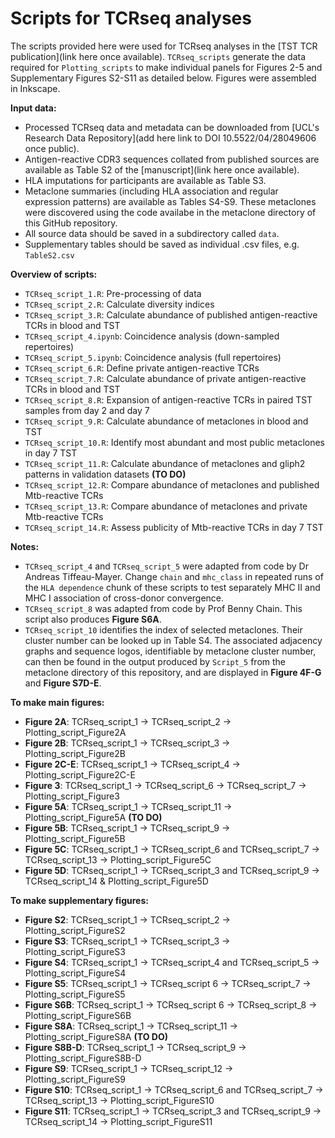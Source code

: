 # Scripts for TCRseq analyses

The scripts provided here were used for TCRseq analyses in the [TST TCR publication](link here once available). `TCRseq_scripts` generate the data required for `Plotting_scripts` to make individual panels for Figures 2-5 and Supplementary Figures S2-S11 as detailed below. Figures were assembled in Inkscape.

**Input data:**
* Processed TCRseq data and metadata can be downloaded from [UCL's Research Data Repository](add here link to DOI 10.5522/04/28049606 once public).
* Antigen-reactive CDR3 sequences collated from published sources are available as Table S2 of the [manuscript](link here once available).
* HLA imputations for participants are available as Table S3.
* Metaclone summaries (including HLA association and regular expression patterns) are available as Tables S4-S9. These metaclones were discovered using the code availabe in the metaclone directory of this GitHub repository.
* All source data should be saved in a subdirectory called `data`.
* Supplementary tables should be saved as individual .csv files, e.g. `TableS2.csv`

**Overview of scripts:**
* `TCRseq_script_1.R`: Pre-processing of data
* `TCRseq_script_2.R`: Calculate diversity indices
* `TCRseq_script_3.R`: Calculate abundance of published antigen-reactive TCRs in blood and TST
* `TCRseq_script_4.ipynb`: Coincidence analysis (down-sampled repertoires)
* `TCRseq_script_5.ipynb`: Coincidence analysis (full repertoires)
* `TCRseq_script_6.R`: Define private antigen-reactive TCRs
* `TCRseq_script_7.R`: Calculate abundance of private antigen-reactive TCRs in blood and TST
* `TCRseq_script_8.R`: Expansion of antigen-reactive TCRs in paired TST samples from day 2 and day 7
* `TCRseq_script_9.R`: Calculate abundance of metaclones in blood and TST 
* `TCRseq_script_10.R`: Identify most abundant and most public metaclones in day 7 TST
* `TCRseq_script_11.R`: Calculate abundance of metaclones and gliph2 patterns in validation datasets **(TO DO)**
* `TCRseq_script_12.R`: Compare abundance of metaclones and published Mtb-reactive TCRs
* `TCRseq_script_13.R`: Compare abundance of metaclones and private Mtb-reactive TCRs
* `TCRseq_script_14.R`: Assess publicity of Mtb-reactive TCRs in day 7 TST

**Notes:**
* `TCRseq_script_4` and `TCRseq_script_5` were adapted from code by Dr Andreas Tiffeau-Mayer. Change `chain` and `mhc_class` in repeated runs of the `HLA dependence` chunk of these scripts to test separately MHC II and MHC I association of cross-donor convergence.
* `TCRseq_script_8` was adapted from code by Prof Benny Chain. This script also produces **Figure S6A**.
* `TCRseq_script_10` identifies the index of selected metaclones. Their cluster number can be looked up in Table S4. The associated adjacency graphs and sequence logos, identifiable by metaclone cluster number, can then be found in the output produced by `Script_5` from the metaclone directory of this repository, and are displayed in **Figure 4F-G** and **Figure S7D-E**.

**To make main figures:**
* **Figure 2A**: TCRseq_script_1 &rarr; TCRseq_script_2 &rarr; Plotting_script_Figure2A
* **Figure 2B**: TCRseq_script_1 &rarr; TCRseq_script_3 &rarr; Plotting_script_Figure2B
* **Figure 2C-E**: TCRseq_script_1 &rarr; TCRseq_script_4 &rarr; Plotting_script_Figure2C-E
* **Figure 3**: TCRseq_script_1 &rarr; TCRseq_script_6 &rarr; TCRseq_script_7 &rarr; Plotting_script_Figure3
* **Figure 5A**: TCRseq_script_1 &rarr; TCRseq_script_11 &rarr; Plotting_script_Figure5A **(TO DO)**
* **Figure 5B**: TCRseq_script_1 &rarr; TCRseq_script_9 &rarr; Plotting_script_Figure5B 
* **Figure 5C**: TCRseq_script_1 &rarr; TCRseq_script_6 and TCRseq_script_7 &rarr; TCRseq_script_13 &rarr; Plotting_script_Figure5C
* **Figure 5D**: TCRseq_script_1 &rarr; TCRseq_script_3 and TCRseq_script_9 &rarr; TCRseq_script_14 & Plotting_script_Figure5D

**To make supplementary figures:**
* **Figure S2**: TCRseq_script_1 &rarr; TCRseq_script_2 &rarr; Plotting_script_FigureS2
* **Figure S3**: TCRseq_script_1 &rarr; TCRseq_script_3 &rarr; Plotting_script_FigureS3
* **Figure S4**: TCRseq_script_1 &rarr; TCRseq_script_4 and TCRseq_script_5 &rarr; Plotting_script_FigureS4
* **Figure S5**: TCRseq_script_1 &rarr; TCRseq_script 6 &rarr; TCRseq_script_7 &rarr; Plotting_script_FigureS5
* **Figure S6B**: TCRseq_script_1 &rarr; TCRseq_script 6 &rarr; TCRseq_script_8 &rarr; Plotting_script_FigureS6B
* **Figure S8A**: TCRseq_script_1 &rarr; TCRseq_script_11 &rarr; Plotting_script_FigureS8A **(TO DO)**
* **Figure S8B-D**: TCRseq_script_1 &rarr; TCRseq_script_9 &rarr; Plotting_script_FigureS8B-D 
* **Figure S9**: TCRseq_script_1 &rarr; TCRseq_script_12 &rarr; Plotting_script_FigureS9
* **Figure S10**: TCRseq_script_1 &rarr; TCRseq_script_6 and TCRseq_script_7 &rarr; TCRseq_script_13 &rarr; Plotting_script_FigureS10
* **Figure S11**: TCRseq_script_1 &rarr; TCRseq_script_3 and TCRseq_script_9 &rarr; TCRseq_script_14 &rarr; Plotting_script_FigureS11
